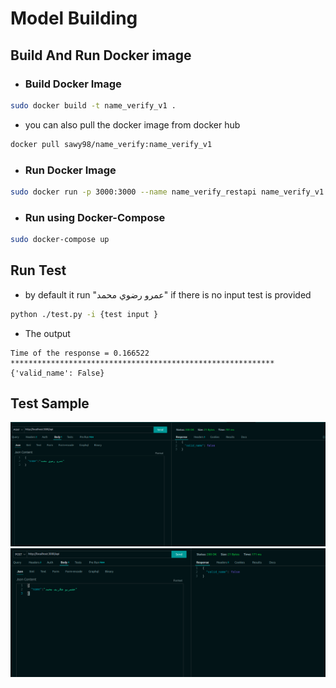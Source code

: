 # Model Building

## Build And Run Docker image

- ### Build Docker Image

```bash
sudo docker build -t name_verify_v1 .
```

- you can also pull the docker image from docker hub

```bash
docker pull sawy98/name_verify:name_verify_v1
```

- ### Run Docker Image

```bash
sudo docker run -p 3000:3000 --name name_verify_restapi name_verify_v1
```

- ### Run using Docker-Compose

```bash
sudo docker-compose up
```

## Run Test

- by default it run "عمرو رضوي محمد" if there is no input test is provided

```bash
python ./test.py -i {test input }
```

- The output

```
Time of the response = 0.166522
***********************************************************
{'valid_name': False}
```  

## Test Sample

![test 1](./assets/test_1.png)
![test 2](./assets/test_2.png)
